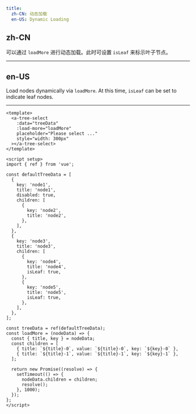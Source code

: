 ```yaml
title:
  zh-CN: 动态加载
  en-US: Dynamic Loading
```

## zh-CN

可以通过 `loadMore` 进行动态加载。此时可设置 `isLeaf` 来标示叶子节点。

---

## en-US

Load nodes dynamically via `loadMore`. At this time, `isLeaf` can be set to indicate leaf nodes.

---

```vue
<template>
  <a-tree-select
    :data="treeData"
    :load-more="loadMore"
    placeholder="Please select ..."
    style="width: 300px"
  ></a-tree-select>
</template>

<script setup>
import { ref } from 'vue';

const defaultTreeData = [
  {
    key: 'node1',
    title: 'node1',
    disabled: true,
    children: [
      {
        key: 'node2',
        title: 'node2',
      },
    ],
  },
  {
    key: 'node3',
    title: 'node3',
    children: [
      {
        key: 'node4',
        title: 'node4',
        isLeaf: true,
      },
      {
        key: 'node5',
        title: 'node5',
        isLeaf: true,
      },
    ],
  },
];

const treeData = ref(defaultTreeData);
const loadMore = (nodeData) => {
  const { title, key } = nodeData;
  const children = [
    { title: `${title}-0`, value: `${title}-0`, key: `${key}-0` },
    { title: `${title}-1`, value: `${title}-1`, key: `${key}-1` },
  ];

  return new Promise((resolve) => {
    setTimeout(() => {
      nodeData.children = children;
      resolve();
    }, 1000);
  });
};
</script>
```
